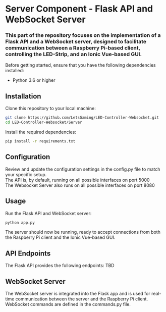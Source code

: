 
# Server Component - Flask API and WebSocket Server

### This part of the repository focuses on the implementation of a Flask API and a WebSocket server, designed to facilitate communication between a Raspberry Pi-based client, controlling the LED-Strip, and an Ionic Vue-based GUI.

Before getting started, ensure that you have the following dependencies installed:
* Python 3.6 or higher
  
## Installation
Clone this repository to your local machine:

```bash 
git clone https://github.com/LetsGaming/LED-Controller-Websocket.git
cd LED-Controller-Websocket/Server
```
Install the required dependencies:
```bash
pip install -r requirements.txt
```

## Configuration
Review and update the configuration settings in the config.py file to match your specific setup.<br>
The API is, by default, running on all possible interfaces on port 5000 <br>
The Websocket Server also runs on all possible interfaces on port 8080

## Usage
Run the Flask API and WebSocket server:
```bash
python app.py
```
The server should now be running, ready to accept connections from both the Raspberry Pi client and the Ionic Vue-based GUI.

## API Endpoints
The Flask API provides the following endpoints:
TBD

## WebSocket Server
The WebSocket server is integrated into the Flask app and is used for real-time communication between the server and the Raspberry Pi client. WebSocket commands are defined in the commands.py file.

